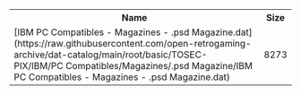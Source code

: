 <table>
<tr><th>Name</th><th>Size</th></tr>
<tr><td>
[IBM PC Compatibles - Magazines - .psd Magazine.dat](https://raw.githubusercontent.com/open-retrogaming-archive/dat-catalog/main/root/basic/TOSEC-PIX/IBM/PC Compatibles/Magazines/.psd Magazine/IBM PC Compatibles - Magazines - .psd Magazine.dat)
</td><td>8273</td></tr>
</table>
